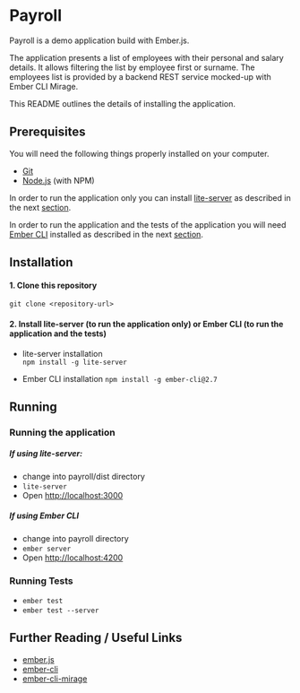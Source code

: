 # Payroll

Payroll is a demo application build with Ember.js.

The application presents a list of employees with their personal and salary details. It allows filtering the list by employee first or surname.
The employees list is provided by a backend REST service mocked-up with Ember CLI Mirage.  

This README outlines the details of installing the application.

## Prerequisites

You will need the following things properly installed on your computer.

* [Git](http://git-scm.com/)
* [Node.js](http://nodejs.org/) (with NPM)

In order to run the application only you can install [lite-server](https://github.com/johnpapa/lite-server) as described in the next [section](#installation).

In order to run the application and the tests of the application you will need [Ember CLI](http://ember-cli.com/) installed as described in the next [section](#installation).

## Installation

#### 1. Clone this repository
`git clone <repository-url>`

#### 2. Install lite-server (to run the application only) or Ember CLI (to run the application and the tests)
* lite-server installation  
`npm install -g lite-server`

* Ember CLI installation
`npm install -g ember-cli@2.7`

## Running
### Running the application
##### If using lite-server:
* change into payroll/dist directory
* `lite-server`
* Open [http://localhost:3000](http://localhost:3000)

##### If using Ember CLI
* change into payroll directory
* `ember server`
* Open [http://localhost:4200](http://localhost:4200)

### Running Tests

* `ember test`
* `ember test --server`

## Further Reading / Useful Links

* [ember.js](http://emberjs.com/)
* [ember-cli](http://ember-cli.com/)
* [ember-cli-mirage](http://www.ember-cli-mirage.com/)